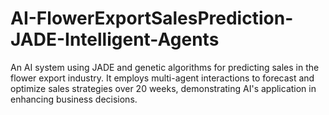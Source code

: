 # AI-FlowerExportSalesPrediction-JADE-Intelligent-Agents
An AI system using JADE and genetic algorithms for predicting sales in the flower export industry. It employs multi-agent interactions to forecast and optimize sales strategies over 20 weeks, demonstrating AI's application in enhancing business decisions.
